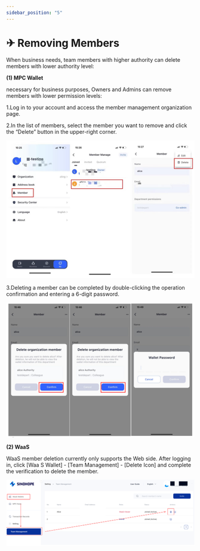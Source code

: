 ```yaml
---
sidebar_position: "5"
---
```

# ✈ Removing Members

When business needs, team members with higher authority can delete members with lower authority level:

**(1) MPC Wallet**

necessary for business purposes, Owners and Admins can remove members with lower permission levels:

1.Log in to your account and access the member management organization page.

2.In the list of members, select the member you want to remove and click the “Delete” button in the upper-right corner.

![](<../images/assets/31cb72bd1981e8b5652101c6cfcc01c.jpg>)

3.Deleting a member can be completed by double-clicking the operation confirmation and entering a 6-digit password.

![](<../images/assets/image (116).png>)

**(2) WaaS**

WaaS member deletion currently only supports the Web side. After logging in, click \[Waa S Wallet] - \[Team Management] - \[Delete Icon] and complete the verification to delete the member.

![](<../images/assets/delete-member-waas.png>)
